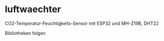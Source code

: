 # luftwaechter
CO2-Temperatur-Feuchtigkeits-Sensor mit ESP32 und MH-Z19B, DHT22

Bibliotheken folgen
